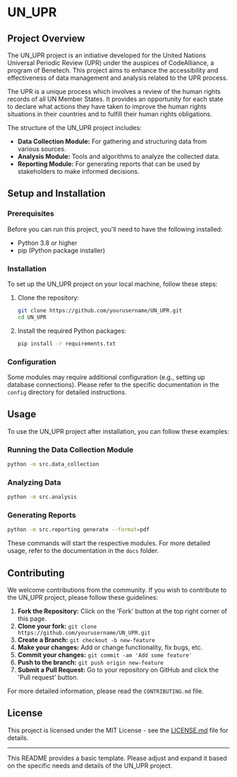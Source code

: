 # UN_UPR

## Project Overview

The UN_UPR project is an initiative developed for the United Nations Universal Periodic Review (UPR) under the auspices of CodeAlliance, a program of Benetech. This project aims to enhance the accessibility and effectiveness of data management and analysis related to the UPR process.

The UPR is a unique process which involves a review of the human rights records of all UN Member States. It provides an opportunity for each state to declare what actions they have taken to improve the human rights situations in their countries and to fulfill their human rights obligations.

The structure of the UN_UPR project includes:
- **Data Collection Module:** For gathering and structuring data from various sources.
- **Analysis Module:** Tools and algorithms to analyze the collected data.
- **Reporting Module:** For generating reports that can be used by stakeholders to make informed decisions.

## Setup and Installation

### Prerequisites
Before you can run this project, you'll need to have the following installed:
- Python 3.8 or higher
- pip (Python package installer)

### Installation
To set up the UN_UPR project on your local machine, follow these steps:

1. Clone the repository:
   ```bash
   git clone https://github.com/yourusername/UN_UPR.git
   cd UN_UPR
   ```

2. Install the required Python packages:
   ```bash
   pip install -r requirements.txt
   ```

### Configuration
Some modules may require additional configuration (e.g., setting up database connections). Please refer to the specific documentation in the `config` directory for detailed instructions.

## Usage

To use the UN_UPR project after installation, you can follow these examples:

### Running the Data Collection Module
```bash
python -m src.data_collection
```

### Analyzing Data
```bash
python -m src.analysis
```

### Generating Reports
```bash
python -m src.reporting generate --format=pdf
```

These commands will start the respective modules. For more detailed usage, refer to the documentation in the `docs` folder.

## Contributing

We welcome contributions from the community. If you wish to contribute to the UN_UPR project, please follow these guidelines:

1. **Fork the Repository:** Click on the 'Fork' button at the top right corner of this page.
2. **Clone your fork:** `git clone https://github.com/yourusername/UN_UPR.git`
3. **Create a Branch:** `git checkout -b new-feature`
4. **Make your changes:** Add or change functionality, fix bugs, etc.
5. **Commit your changes:** `git commit -am 'Add some feature'`
6. **Push to the branch:** `git push origin new-feature`
7. **Submit a Pull Request:** Go to your repository on GitHub and click the 'Pull request' button.

For more detailed information, please read the `CONTRIBUTING.md` file.

## License

This project is licensed under the MIT License - see the [LICENSE.md](LICENSE.md) file for details.

---

This README provides a basic template. Please adjust and expand it based on the specific needs and details of the UN_UPR project.